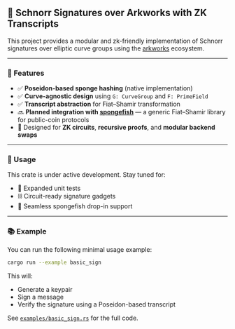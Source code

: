 ## 🧠 Schnorr Signatures over Arkworks with ZK Transcripts

This project provides a modular and zk-friendly implementation of Schnorr signatures over elliptic curve groups using the [arkworks](https://github.com/arkworks-rs) ecosystem.

---

### 🔧 Features

- ✅ **Poseidon-based sponge hashing** (native implementation)
- ✅ **Curve-agnostic design** using `G: CurveGroup` and `F: PrimeField`
- ✅ **Transcript abstraction** for Fiat–Shamir transformation
- 🔜 **Planned integration with [spongefish](https://github.com/arkworks-rs/spongefish)** — a generic Fiat–Shamir library for public-coin protocols
- 🚀 Designed for **ZK circuits**, **recursive proofs**, and **modular backend swaps**

---

### 📆 Usage

This crate is under active development. Stay tuned for:

- 🔬 Expanded unit tests
- ⛓️ Circuit-ready signature gadgets
- 🧽 Seamless spongefish drop-in support

---

### 📚 Example

You can run the following minimal usage example:

```bash
cargo run --example basic_sign
```

This will:
- Generate a keypair
- Sign a message
- Verify the signature using a Poseidon-based transcript

See [`examples/basic_sign.rs`](examples/basic_sign.rs) for the full code.
